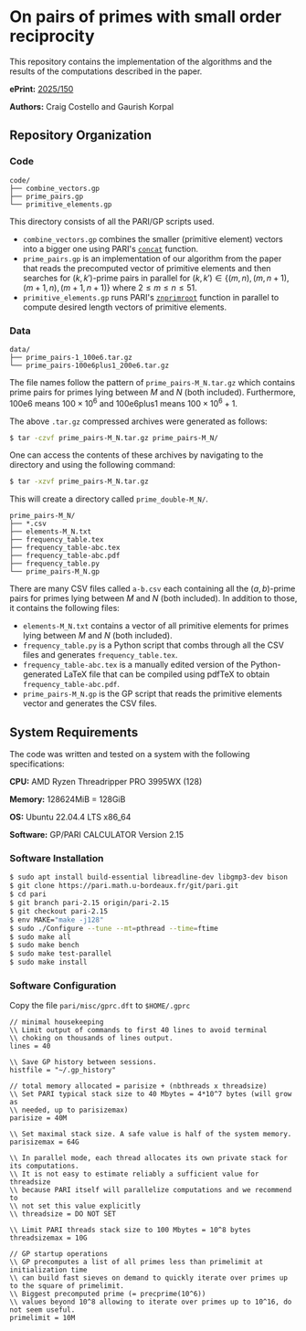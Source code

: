 # On pairs of primes with small order reciprocity

This repository contains the implementation of the algorithms and the results of the computations described in the paper.

**ePrint:** [2025/150](https://eprint.iacr.org/2025/150)

**Authors:** Craig Costello and Gaurish Korpal

## Repository Organization

### Code

```
code/
├── combine_vectors.gp
├── prime_pairs.gp
└── primitive_elements.gp
```

This directory consists of all the PARI/GP scripts used. 

- `combine_vectors.gp` combines the smaller (primitive element) vectors into a bigger one using PARI's [`concat`](https://pari.math.u-bordeaux.fr/dochtml/html/Vectors__matrices__linear_algebra_and_sets.html#concat) function.
- `prime_pairs.gp` is an implementation of our algorithm from the paper that reads the precomputed vector of primitive elements and then searches for $(k,k')$-prime pairs in parallel for $(k,k')\in \{(m,n), (m,n+1), (m+1,n), (m+1,n+1)\}$ where $2 \leq m \leq n \leq 51$. 
- `primitive_elements.gp` runs PARI's [`znprimroot`](https://pari.math.u-bordeaux.fr/dochtml/html-stable/Arithmetic_functions.html#znprimroot) function in parallel to compute desired length vectors of primitive elements.

### Data

```
data/
├── prime_pairs-1_100e6.tar.gz
└── prime_pairs-100e6plus1_200e6.tar.gz
```

The file names follow the pattern of `prime_pairs-M_N.tar.gz` which contains prime pairs for primes lying between $M$ and $N$ (both included). Furthermore, 100e6 means $100 \times 10^6$ and 100e6plus1 means $100 \times 10^6 + 1$. 

The above `.tar.gz` compressed archives were generated as follows:

```bash
$ tar -czvf prime_pairs-M_N.tar.gz prime_pairs-M_N/
```

One can access the contents of these archives by navigating to the directory and using the following command:

```bash
$ tar -xzvf prime_pairs-M_N.tar.gz 
```

This will create a directory called `prime_double-M_N/`. 

```
prime_pairs-M_N/
├── *.csv
├── elements-M_N.txt
├── frequency_table.tex
├── frequency_table-abc.tex
├── frequency_table-abc.pdf
├── frequency_table.py
└── prime_pairs-M_N.gp
```

There are many CSV files called `a-b.csv` each containing all the $(a,b)$-prime pairs for primes lying between $M$ and $N$ (both included). In addition to those, it contains the following files:

- `elements-M_N.txt` contains a vector of all primitive elements for primes lying between $M$ and $N$ (both included).
- `frequency_table.py` is a Python script that combs through all the CSV files and generates `frequency_table.tex`.
- `frequency_table-abc.tex` is a manually edited version of the Python-generated LaTeX file that can be compiled using pdfTeX to obtain `frequency_table-abc.pdf`.
- `prime_pairs-M_N.gp` is the GP script that reads the primitive elements vector and generates the CSV files.

## System Requirements

The code was written and tested on a system with the following specifications:

**CPU:** AMD Ryzen Threadripper PRO 3995WX (128)

**Memory:** 128624MiB = 128GiB

**OS:** Ubuntu 22.04.4 LTS x86_64

**Software:** GP/PARI CALCULATOR Version 2.15

### Software Installation

```bash
$ sudo apt install build-essential libreadline-dev libgmp3-dev bison 
$ git clone https://pari.math.u-bordeaux.fr/git/pari.git 
$ cd pari
$ git branch pari-2.15 origin/pari-2.15 
$ git checkout pari-2.15 
$ env MAKE="make -j128"
$ sudo ./Configure --tune --mt=pthread --time=ftime
$ sudo make all
$ sudo make bench
$ sudo make test-parallel
$ sudo make install
```

### Software Configuration 

Copy the file `pari/misc/gprc.dft` to `$HOME/.gprc`

```
// minimal housekeeping
\\ Limit output of commands to first 40 lines to avoid terminal 
\\ choking on thousands of lines output.
lines = 40

\\ Save GP history between sessions.
histfile = "~/.gp_history"

// total memory allocated = parisize + (nbthreads x threadsize)
\\ Set PARI typical stack size to 40 Mbytes = 4*10^7 bytes (will grow as
\\ needed, up to parisizemax)
parisize = 40M

\\ Set maximal stack size. A safe value is half of the system memory.
parisizemax = 64G

\\ In parallel mode, each thread allocates its own private stack for its computations.
\\ It is not easy to estimate reliably a sufficient value for threadsize
\\ because PARI itself will parallelize computations and we recommend to 
\\ not set this value explicitly
\\ threadsize = DO NOT SET

\\ Limit PARI threads stack size to 100 Mbytes = 10^8 bytes
threadsizemax = 10G

// GP startup operations
\\ GP precomputes a list of all primes less than primelimit at initialization time
\\ can build fast sieves on demand to quickly iterate over primes up to the square of primelimit.
\\ Biggest precomputed prime (= precprime(10^6))
\\ values beyond 10^8 allowing to iterate over primes up to 10^16, do not seem useful.
primelimit = 10M
```
